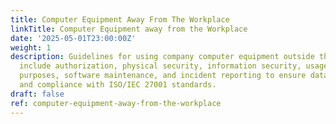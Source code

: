 ```yaml
---
title: Computer Equipment Away From The Workplace
linkTitle: Computer Equipment away from the Workplace
date: '2025-05-01T23:00:00Z'
weight: 1
description: Guidelines for using company computer equipment outside the workplace
  include authorization, physical security, information security, usage for business
  purposes, software maintenance, and incident reporting to ensure data protection
  and compliance with ISO/IEC 27001 standards.
draft: false
ref: computer-equipment-away-from-the-workplace
---
```


